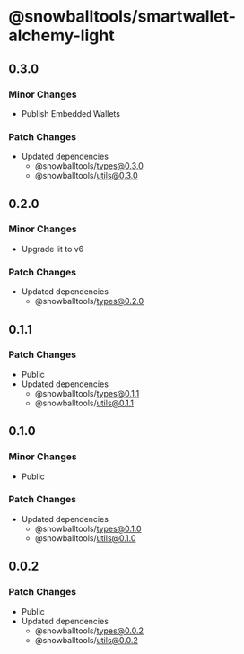 # @snowballtools/smartwallet-alchemy-light

## 0.3.0

### Minor Changes

- Publish Embedded Wallets

### Patch Changes

- Updated dependencies
  - @snowballtools/types@0.3.0
  - @snowballtools/utils@0.3.0

## 0.2.0

### Minor Changes

- Upgrade lit to v6

### Patch Changes

- Updated dependencies
  - @snowballtools/types@0.2.0

## 0.1.1

### Patch Changes

- Public
- Updated dependencies
  - @snowballtools/types@0.1.1
  - @snowballtools/utils@0.1.1

## 0.1.0

### Minor Changes

- Public

### Patch Changes

- Updated dependencies
  - @snowballtools/types@0.1.0
  - @snowballtools/utils@0.1.0

## 0.0.2

### Patch Changes

- Public
- Updated dependencies
  - @snowballtools/types@0.0.2
  - @snowballtools/utils@0.0.2
